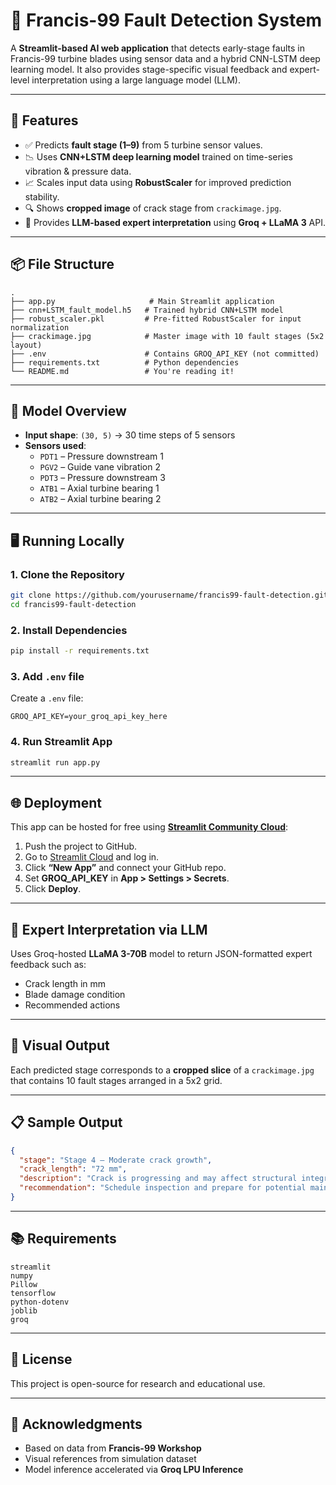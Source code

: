 
# 🔧 Francis-99 Fault Detection System

A **Streamlit-based AI web application** that detects early-stage faults in Francis-99 turbine blades using sensor data and a hybrid CNN-LSTM deep learning model. It also provides stage-specific visual feedback and expert-level interpretation using a large language model (LLM).

---

## 🚀 Features

- ✅ Predicts **fault stage (1–9)** from 5 turbine sensor values.
- 📉 Uses **CNN+LSTM deep learning model** trained on time-series vibration & pressure data.
- 📈 Scales input data using **RobustScaler** for improved prediction stability.
- 🔍 Shows **cropped image** of crack stage from `crackimage.jpg`.
- 🤖 Provides **LLM-based expert interpretation** using **Groq + LLaMA 3** API.

---

## 📦 File Structure

```
.
├── app.py                     # Main Streamlit application
├── cnn+LSTM_fault_model.h5   # Trained hybrid CNN+LSTM model
├── robust_scaler.pkl         # Pre-fitted RobustScaler for input normalization
├── crackimage.jpg            # Master image with 10 fault stages (5x2 layout)
├── .env                      # Contains GROQ_API_KEY (not committed)
├── requirements.txt          # Python dependencies
└── README.md                 # You're reading it!
```

---

## 🧠 Model Overview

- **Input shape**: `(30, 5)` → 30 time steps of 5 sensors
- **Sensors used**:
  - `PDT1` – Pressure downstream 1
  - `PGV2` – Guide vane vibration 2
  - `PDT3` – Pressure downstream 3
  - `ATB1` – Axial turbine bearing 1
  - `ATB2` – Axial turbine bearing 2

---

## 🖥️ Running Locally

### 1. Clone the Repository
```bash
git clone https://github.com/yourusername/francis99-fault-detection.git
cd francis99-fault-detection
```

### 2. Install Dependencies
```bash
pip install -r requirements.txt
```

### 3. Add `.env` file
Create a `.env` file:
```
GROQ_API_KEY=your_groq_api_key_here
```

### 4. Run Streamlit App
```bash
streamlit run app.py
```

---

## 🌐 Deployment

This app can be hosted for free using **[Streamlit Community Cloud](https://streamlit.io/cloud)**:

1. Push the project to GitHub.
2. Go to [Streamlit Cloud](https://streamlit.io/cloud) and log in.
3. Click **“New App”** and connect your GitHub repo.
4. Set **GROQ_API_KEY** in **App > Settings > Secrets**.
5. Click **Deploy**.

---

## 🧠 Expert Interpretation via LLM

Uses Groq-hosted **LLaMA 3-70B** model to return JSON-formatted expert feedback such as:
- Crack length in mm
- Blade damage condition
- Recommended actions

---

## 📸 Visual Output

Each predicted stage corresponds to a **cropped slice** of a `crackimage.jpg` that contains 10 fault stages arranged in a 5x2 grid.

---

## 📋 Sample Output

```json
{
  "stage": "Stage 4 – Moderate crack growth",
  "crack_length": "72 mm",
  "description": "Crack is progressing and may affect structural integrity. Still attached but growing.",
  "recommendation": "Schedule inspection and prepare for potential maintenance."
}
```

---

## 📚 Requirements

```
streamlit
numpy
Pillow
tensorflow
python-dotenv
joblib
groq
```

---

## 📜 License

This project is open-source for research and educational use.

---

## 🙌 Acknowledgments

- Based on data from **Francis-99 Workshop**
- Visual references from simulation dataset
- Model inference accelerated via **Groq LPU Inference**
